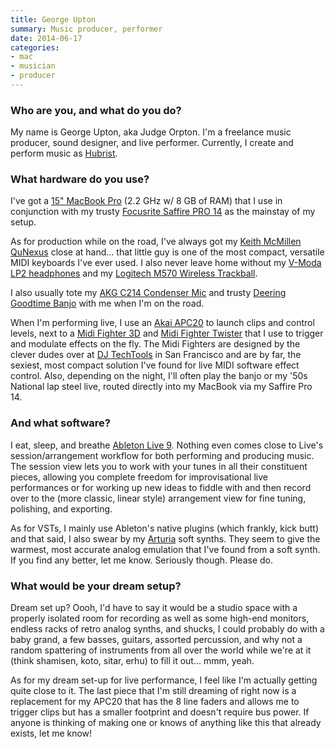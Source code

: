 ```yaml
---
title: George Upton
summary: Music producer, performer
date: 2014-06-17
categories:
- mac
- musician
- producer
---
```


### Who are you, and what do you do?

My name is George Upton, aka Judge Orpton. I'm a freelance music producer, sound designer, and live performer. Currently, I create and perform music as [Hubrist](http://soundcloud.com/hubrist/ "George's SoundCloud account.").

### What hardware do you use?

I've got a [15" MacBook Pro][macbook-pro] (2.2 GHz w/ 8 GB of RAM) that I use in conjunction with my trusty [Focusrite Saffire PRO 14][saffire-pro-14] as the mainstay of my setup. 

As for production while on the road, I've always got my [Keith McMillen QuNexus][qunexus] close at hand... that little guy is one of the most compact, versatile MIDI keyboards I've ever used. I also never leave home without my [V-Moda LP2 headphones][crossfade-lp2] and my [Logitech M570 Wireless Trackball][wireless-trackball-m570].

I also usually tote my [AKG C214 Condenser Mic][c214] and trusty [Deering Goodtime Banjo][goodtime] with me when I'm on the road.

When I'm performing live, I use an [Akai APC20][apc20] to launch clips and control levels, next to a [Midi Fighter 3D][midi-fighter-3d] and [Midi Fighter Twister][midi-fighter-twister] that I use to trigger and modulate effects on the fly. The Midi Fighters are designed by the clever dudes over at [DJ TechTools](http://www.djtechtools.com/ "The DJ TechTools website.") in San Francisco and are by far, the sexiest, most compact solution I've found for live MIDI software effect control. Also, depending on the night, I'll often play the banjo or my '50s National lap steel live, routed directly into my MacBook via my Saffire Pro 14.

### And what software?

I eat, sleep, and breathe [Ableton Live 9][live]. Nothing even comes close to Live's session/arrangement workflow for both performing and producing music. The session view lets you to work with your tunes in all their constituent pieces, allowing you complete freedom for improvisational live performances or for working up new ideas to fiddle with and then record over to the (more classic, linear style) arrangement view for fine tuning, polishing, and exporting.

As for VSTs, I mainly use Ableton's native plugins (which frankly, kick butt) and that said, I also swear by my [Arturia](http://www.arturia.com/ "The Arturia website.") soft synths. They seem to give the warmest, most accurate analog emulation that I've found from a soft synth. If you find any better, let me know. Seriously though. Please do.

### What would be your dream setup?

Dream set up? Oooh, I'd have to say it would be a studio space with a properly isolated room for recording as well as some high-end monitors, endless racks of retro analog synths, and shucks, I could probably do with a baby grand, a few basses, guitars, assorted percussion, and why not a random spattering of instruments from all over the world while we're at it (think shamisen, koto, sitar, erhu) to fill it out... mmm, yeah.

As for my dream set-up for live performance, I feel like I'm actually getting quite close to it. The last piece that I'm still dreaming of right now is a replacement for my APC20 that has the 8 line faders and allows me to trigger clips but has a smaller footprint and doesn't require bus power. If anyone is thinking of making one or knows of anything like this that already exists, let me know!

[apc20]: https://www.akaipro.com/product/apc20/ "A controller for Ableton Live."
[c214]: https://www.akg.com/pro/p/c214 "A condenser microphone."
[crossfade-lp2]: http://v-moda.com/crossfade-lp2-matte-black-metal/ "Over-the-ear headphones."
[goodtime]: https://www.deeringbanjos.com/collections/goodtime-banjos "A banjo."
[live]: https://www.ableton.com/en/live/ "Musical creation software."
[macbook-pro]: https://www.apple.com/macbook-pro/ "A laptop."
[midi-fighter-3d]: https://store.djtechtools.com/products/midi-fighter-3d "A music controller."
[midi-fighter-twister]: https://store.djtechtools.com/products/midi-fighter-twister "A MIDI controller."
[qunexus]: http://www.keithmcmillen.com/qunexus/tour "A portable music keyboard."
[saffire-pro-14]: http://us.focusrite.com/firewire-audio-interfaces/saffire-pro-14 "A Firewire audio interface."
[wireless-trackball-m570]: https://www.logitech.com/en-us/product/wireless-trackball-m570 "A wireless trackball."

